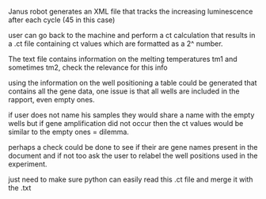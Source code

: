 Janus robot generates an XML file that tracks the increasing luminescence after each cycle (45 in this case)

user can go back to the machine and perform a ct calculation that results in a .ct file containing ct values which are formatted as a 2^ number.

The text file contains information on the melting temperatures tm1 and sometimes tm2, check the relevance for this info

using the information on the well positioning a table could be generated that contains all the gene data, one issue is that all wells are included in the rapport, even empty ones.

if user does not name his samples they would share a name with the empty wells but if gene amplification did not occur then the ct values would be similar to the empty ones = dilemma.

perhaps a check could be done to see if their are gene names present in the document and if not too ask the user to relabel the well positions used in the experiment.

just need to make sure python can easily read this .ct file and merge it with the .txt

